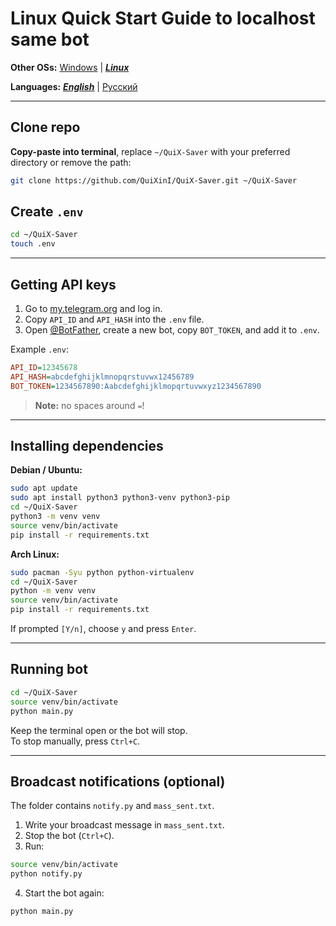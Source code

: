 # Linux Quick Start Guide to localhost same bot

**Other OSs:** [Windows](./readme.md) | ***[Linux](./readme_eng_linux.md)***

**Languages:** ***[English](./readme_eng_linux.md)*** | [Русский](./readme_ru_linux.md)

---

## Clone repo

**Copy-paste into terminal**, replace `~/QuiX-Saver` with your preferred directory or remove the path:

```bash
git clone https://github.com/QuiXinI/QuiX-Saver.git ~/QuiX-Saver
```

## Create `.env`

```bash
cd ~/QuiX-Saver
touch .env
```

---

## Getting API keys

1. Go to [my.telegram.org](https://my.telegram.org/apps) and log in.
2. Copy `API_ID` and `API_HASH` into the `.env` file.
3. Open [@BotFather](https://t.me/BotFather), create a new bot, copy `BOT_TOKEN`, and add it to `.env`.

Example `.env`:

```ini
API_ID=12345678
API_HASH=abcdefghijklmnopqrstuvwx12456789
BOT_TOKEN=1234567890:Aabcdefghijklmopqrtuvwxyz1234567890
```

> **Note:** no spaces around `=`!

---

## Installing dependencies

**Debian / Ubuntu:**

```bash
sudo apt update
sudo apt install python3 python3-venv python3-pip
cd ~/QuiX-Saver
python3 -m venv venv
source venv/bin/activate
pip install -r requirements.txt
```

**Arch Linux:**

```bash
sudo pacman -Syu python python-virtualenv
cd ~/QuiX-Saver
python -m venv venv
source venv/bin/activate
pip install -r requirements.txt
```

If prompted `[Y/n]`, choose `y` and press `Enter`.

---

## Running bot

```bash
cd ~/QuiX-Saver
source venv/bin/activate
python main.py
```

Keep the terminal open or the bot will stop.\
To stop manually, press `Ctrl+C`.

---

## Broadcast notifications (optional)

The folder contains `notify.py` and `mass_sent.txt`.

1. Write your broadcast message in `mass_sent.txt`.
2. Stop the bot (`Ctrl+C`).
3. Run:

```bash
source venv/bin/activate
python notify.py
```

4. Start the bot again:

```bash
python main.py
```

